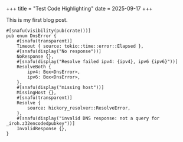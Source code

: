 +++
title = "Test Code Highlighting"
date = 2025-09-17
+++

This is my first blog post.

```rust,linenos,hl_lines=1 3-5 9
#[snafu(visibility(pub(crate)))]
pub enum DnsError {
    #[snafu(transparent)]
    Timeout { source: tokio::time::error::Elapsed },
    #[snafu(display("No response"))]
    NoResponse {},
    #[snafu(display("Resolve failed ipv4: {ipv4}, ipv6 {ipv6}"))]
    ResolveBoth {
        ipv4: Box<DnsError>,
        ipv6: Box<DnsError>,
    },
    #[snafu(display("missing host"))]
    MissingHost {},
    #[snafu(transparent)]
    Resolve {
        source: hickory_resolver::ResolveError,
    },
    #[snafu(display("invalid DNS response: not a query for _iroh.z32encodedpubkey"))]
    InvalidResponse {},
}
```
